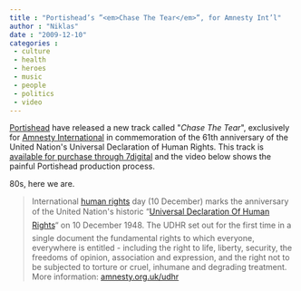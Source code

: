 ```yaml
---
title : "Portishead’s ”<em>Chase The Tear</em>”, for Amnesty Int’l"
author : "Niklas"
date : "2009-12-10"
categories : 
 - culture
 - health
 - heroes
 - music
 - people
 - politics
 - video
---
```


[Portishead](http://www.portishead.co.uk) have released a new track called "_Chase The Tear_", exclusively for [Amnesty International](http://en.wikipedia.org/wiki/Amnesty_International "Amnesty International") in commemoration of the 61th anniversary of the United Nation's Universal Declaration of Human Rights. This track is [available for purchase through 7digital](http://www.7digital.com/portisheadamnesty) and the video below shows the painful Portishead production process.

80s, here we are.

> International [human rights](http://en.wikipedia.org/wiki/Human_rights "Human rights") day (10 December) marks the anniversary of the United Nation's historic “[Universal Declaration Of Human Rights](http://en.wikipedia.org/wiki/Universal_Declaration_of_Human_Rights "Universal Declaration of Human Rights")“ on 10 December 1948. The UDHR set out for the first time in a single document the fundamental rights to which everyone, everywhere is entitled - including the right to life, liberty, security, the freedoms of opinion, association and expression, and the right not to be subjected to torture or cruel, inhumane and degrading treatment. More information: [amnesty.org.uk/udhr](amnesty.org.uk/udhr)

